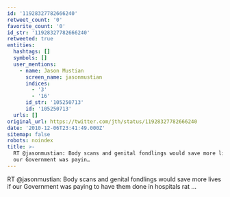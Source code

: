 ```yaml
---
id: '11928327782666240'
retweet_count: '0'
favorite_count: '0'
id_str: '11928327782666240'
retweeted: true
entities:
  hashtags: []
  symbols: []
  user_mentions:
    - name: Jason Mustian
      screen_name: jasonmustian
      indices:
        - '3'
        - '16'
      id_str: '105250713'
      id: '105250713'
  urls: []
original_url: https://twitter.com/jth/status/11928327782666240
date: '2010-12-06T23:41:49.000Z'
sitemap: false
robots: noindex
title: >-
  RT @jasonmustian: Body scans and genital fondlings would save more lives if
  our Government was payin…
---
```


RT @jasonmustian: Body scans and genital fondlings would save more lives if our Government was paying to have them done in hospitals rat ...